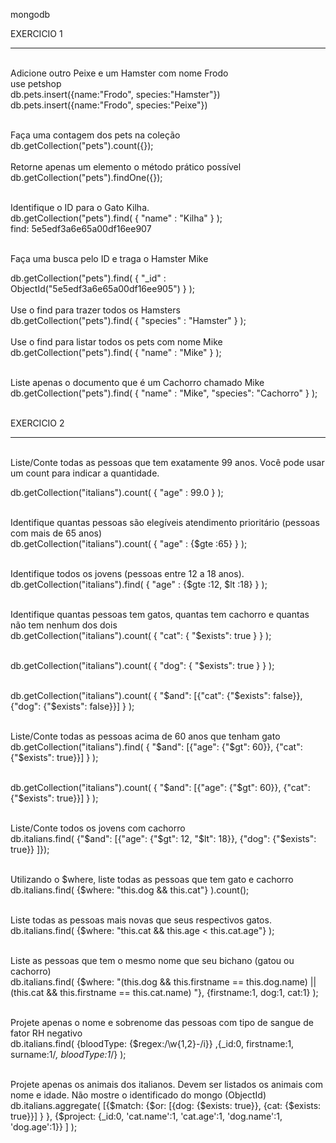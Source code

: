 mongodb

EXERCICIO 1
***************************************************************************
<br />
Adicione outro Peixe e um Hamster com nome Frodo
<br />
use petshop
<br />
db.pets.insert({name:"Frodo", species:"Hamster"})
<br />
db.pets.insert({name:"Frodo", species:"Peixe"})
<br /><br />

Faça uma contagem dos pets na coleção<br />
db.getCollection("pets").count({});
<br /><br />
Retorne apenas um elemento o método prático possível<br />
db.getCollection("pets").findOne({});
<br /><br />

Identifique o ID para o Gato Kilha.<br />
db.getCollection("pets").find(
    { 
        "name" : "Kilha"
    }
);
<br />
find: 5e5edf3a6e65a00df16ee907
<br /><br />

Faça uma busca pelo ID e traga o Hamster Mike<br />

db.getCollection("pets").find(
    { 
        "_id" : ObjectId("5e5edf3a6e65a00df16ee905")
    }
);
<br /><br />
Use o find para trazer todos os Hamsters<br />
db.getCollection("pets").find(
    { 
        "species" : "Hamster"
    }
);
<br /><br />
Use o find para listar todos os pets com nome Mike<br />
db.getCollection("pets").find(
    { 
        "name" : "Mike"
    }
);
<br /><br />

Liste apenas o documento que é um Cachorro chamado Mike<br />
db.getCollection("pets").find(
    { 
        "name" : "Mike",
        "species": "Cachorro"
    }
);
<br /><br />

EXERCICIO 2
*****************************************************************************
<br />
Liste/Conte todas as pessoas que tem exatamente 99 anos. Você pode usar um count para indicar a quantidade.<br />

db.getCollection("italians").count(
    { 
        "age" : 99.0
    }
);
<br /><br />


Identifique quantas pessoas são elegíveis atendimento prioritário (pessoas com mais de 65 anos)<br />
db.getCollection("italians").count(
    { 
        "age" : {$gte :65}
    }
);
<br /><br />

Identifique todos os jovens (pessoas entre 12 a 18 anos).<br />
db.getCollection("italians").find(
    { 
        "age" : {$gte :12, $lt :18}
    }
);
<br /><br />

Identifique quantas pessoas tem gatos, quantas tem cachorro e quantas não tem nenhum dos dois<br />
db.getCollection("italians").count(
    { 
        "cat": { "$exists": true }
    }
);
<br /><br />

db.getCollection("italians").count(
    { 
        "dog": { "$exists": true }
    }
);
<br /><br />

db.getCollection("italians").count(
    { 
        "$and": [{"cat": {"$exists": false}},
                 {"dog": {"$exists": false}}]
    }
);
<br /><br />

Liste/Conte todas as pessoas acima de 60 anos que tenham gato<br />
db.getCollection("italians").find(
    { 
        "$and": [{"age": {"$gt": 60}},
                 {"cat": {"$exists": true}}]
    }
);
<br /><br />

db.getCollection("italians").count(
    { 
        "$and": [{"age": {"$gt": 60}},
                 {"cat": {"$exists": true}}]
    }
);
<br /><br />

 Liste/Conte todos os jovens com cachorro<br />
 db.italians.find(
    {"$and": [{"age": {"$gt": 12, "$lt": 18}},
              {"dog": {"$exists": true}}
              ]});
<br /><br />

Utilizando o $where, liste todas as pessoas que tem gato e cachorro<br />
db.italians.find(
    {$where: "this.dog && this.cat"}
).count();
<br /><br />

Liste todas as pessoas mais novas que seus respectivos gatos.<br />
db.italians.find(
    {$where: "this.cat && this.age < this.cat.age"}
);
<br /><br />

Liste as pessoas que tem o mesmo nome que seu bichano (gatou ou cachorro)<br />
db.italians.find(
    {$where: "(this.dog && this.firstname == this.dog.name) || (this.cat && this.firstname == this.cat.name) "},
    {firstname:1, dog:1, cat:1}
);
<br /><br />

Projete apenas o nome e sobrenome das pessoas com tipo de sangue de fator RH negativo<br />
db.italians.find(
        {bloodType: {$regex:/\w{1,2}-/i}} 
        ,{_id:0, firstname:1, surname:1/*, bloodType:1*/}
);
<br /><br />

Projete apenas os animais dos italianos. Devem ser listados os animais com nome e idade. Não mostre o identificado do mongo (ObjectId)<br />
db.italians.aggregate(
    [{$match: {$or: [{dog: {$exists: true}}, 
                     {cat: {$exists: true}}]
                 }
     },
     {$project: {_id:0, 'cat.name':1, 'cat.age':1, 'dog.name':1, 'dog.age':1}}
    ]
);
<br /><br />

















